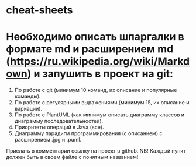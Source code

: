 # cheat-sheets

# **Необходимо описать шпаргалки в формате md и расширением md (https://ru.wikipedia.org/wiki/Markdown) и запушить в проект на git:** 
1. По работе с git (минимум 10 команд, их описание и популярные команды). 
2. По работе с регулярными выражениями (минимум 15, их описание и вариации). 
3. По работе с PlantUML (как минимум описать диаграмму классов и диаграмму последовательностей). 
4. Приоритеты операций в Java (все).
5. Диаграмму парадигм программирования (с описанием) с расширением .jpg и .puml. 

Прислать в комментарии ссылку на проект в github. NB! Каждый пункт должен быть в своем файле с понятным названием! 
